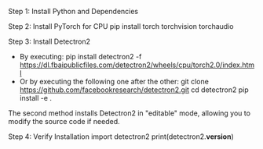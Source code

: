 Step 1: Install Python and Dependencies

Step 2: Install PyTorch for CPU
  pip install torch torchvision torchaudio

Step 3: Install Detectron2
  - By executing: pip install detectron2 -f https://dl.fbaipublicfiles.com/detectron2/wheels/cpu/torch2.0/index.html
  - Or by executing the following one after the other: 
        git clone https://github.com/facebookresearch/detectron2.git
        cd detectron2
        pip install -e .

  The second method installs Detectron2 in "editable" mode, allowing you to modify the source code if needed.

Step 4: Verify Installation
  import detectron2
  print(detectron2.__version__)
